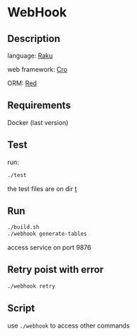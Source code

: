 # WebHook

## Description

language: [Raku](https://www.raku.org)

web framework: [Cro](https://cro.services)

ORM: [Red](https://fco.github.io/Red/)

## Requirements

Docker (last version)

## Test

run:

```bash
./test
```

the test files are on dir [t](https://github.com/FCO/WebHook/tree/main/t)

## Run

```bash
./build.sh
./webhook generate-tables
```

access service on port 9876

## Retry poist with error

```bash
./webhook retry
```

## Script

use `./webhook` to access other commands
